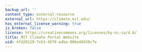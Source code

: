 ```yaml
---
backup_url: ''
content_type: external-resource
external_url: https://climate.mit.edu/
has_external_license_warning: true
is_broken: false
license: https://creativecommons.org/licenses/by-nc-sa/4.0/
title: MIT Climate Portal Website
uid: 4fd28129-7cb3-4576-a4ba-006a40438c7e
---
```

